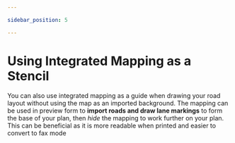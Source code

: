 ```yaml
---

sidebar_position: 5

---
```

# Using Integrated Mapping as a Stencil

You can also use integrated mapping as a guide when drawing your road layout without using the map as an imported background. The mapping can be used in preview form to **import roads and draw lane markings** to form the base of your plan, then *hide* the mapping to work further on your plan. This can be beneficial as it is more readable when printed and easier to convert to fax mode
